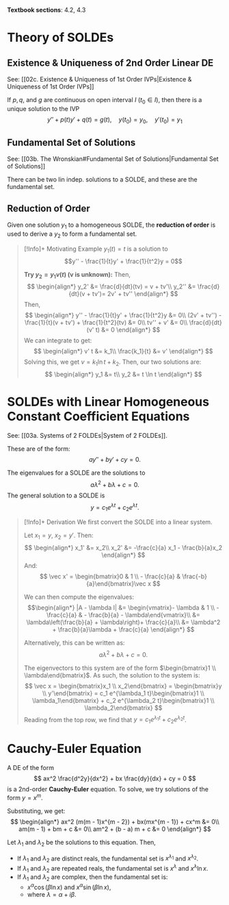 **Textbook sections**: 4.2, 4.3
# Theory of SOLDEs

## Existence & Uniqueness of 2nd Order Linear DE
See: [[02c. Existence & Uniqueness of 1st Order IVPs|Existence & Uniqueness of 1st Order IVPs]]

If $p, q,$ and $g$ are continuous on open interval $I$ ($t_0 \in I$), then there is a unique solution to the IVP
$$
y'' + p(t)y' + q(t) = g(t),\quad y(t_0) = y_0,\quad y'(t_0) = y_1
$$

## Fundamental Set of Solutions
See: [[03b. The Wronskian#Fundamental Set of Solutions|Fundamental Set of Solutions]]

There can be two lin indep. solutions to a SOLDE, and these are the fundamental set.

## Reduction of Order
Given one solution $y_1$ to a homogeneous SOLDE, the **reduction of order** is used to derive a $y_2$ to form a fundamental set.

> [!Info]+ Motivating Example
> $y_1(t) = t$ is a solution to
> $$y'' - \frac{1}{t}y' + \frac{1}{t^2}y = 0$$
> 
> **Try $y_2 = y_1 v(t)$ (v is unknown):**
> Then,
> $$
\begin{align*}
y_2' &= \frac{d}{dt}(tv) = v + tv'\\
y_2'' &= \frac{d}{dt}(v + tv')= 2v' + tv''
\end{align*}
> $$
> Then,
> $$
\begin{align*}
y'' - \frac{1}{t}y' + \frac{1}{t^2}y &= 0\\
(2v' + tv'') - \frac{1}{t}(v + tv') + \frac{1}{t^2}(tv) &= 0\\
tv'' + v' &= 0\\
\frac{d}{dt}(v' t) &= 0
\end{align*}
> $$
> We can integrate to get:
> $$
\begin{align*}
v' t &= k_1\\
\frac{k_1}{t} &= v'
\end{align*}
> $$
> Solving this, we get $v = k_1 \ln t + k_2$.
> Then, our two solutions are:
> $$
\begin{align*}
y_1 &= t\\
y_2 &= t \ln t
\end{align*}
> $$

# SOLDEs with Linear Homogeneous Constant Coefficient Equations

See: [[03a. Systems of 2 FOLDEs|System of 2 FOLDEs]].

These are of the form:
$$
ay'' + by' + cy = 0.
$$

The eigenvalues for a SOLDE are the solutions to $$a\lambda^2 + b\lambda + c = 0.$$
The general solution to a SOLDE is $$y = c_1 e^{\lambda t} + c_2 e^{\lambda t}.$$
> [!Info]+ Derivation
> We first convert the SOLDE into a linear system.
> 
> Let $x_1 = y$, $x_2 = y'$. Then:
> $$
\begin{align*}
x_1' &= x_2\\
x_2' &= -\frac{c}{a} x_1 - \frac{b}{a}x_2
\end{align*}
> $$
> And:
> $$
\vec x' = \begin{bmatrix}0 & 1 \\ - \frac{c}{a} & \frac{-b}{a}\end{bmatrix}\vec x
> $$
>
> We can then compute the eigenvalues:
> $$\begin{align*}
|A - \lambda I| &= \begin{vmatrix}- \lambda & 1 \\ - \frac{c}{a} & - \frac{b}{a} - \lambda\end{vmatrix}\\
&= \lambda\left(\frac{b}{a} + \lambda\right)+ \frac{c}{a}\\
&= \lambda^2 + \frac{b}{a}\lambda + \frac{c}{a}
\end{align*}
> $$
> 
> Alternatively, this can be written as:
> $$a\lambda^2 + b\lambda + c = 0.$$
> 
> The eigenvectors to this system are of the form $\begin{bmatrix}1 \\ \lambda\end{bmatrix}$. As such, the solution to the system is:
> $$
\vec x = \begin{bmatrix}x_1 \\ x_2\end{bmatrix} = \begin{bmatrix}y \\ y'\end{bmatrix} = c_1 e^{\lambda_1 t}\begin{bmatrix}1 \\ \lambda_1\end{bmatrix} + c_2 e^{\lambda_2 t}\begin{bmatrix}1 \\ \lambda_2\end{bmatrix}
> $$
> Reading from the top row, we find that $y = c_1 e^{\lambda_1 t} + c_2 e^{\lambda_2 t}$.

# Cauchy-Euler Equation

A DE of the form
$$
ax^2 \frac{d^2y}{dx^2} + bx \frac{dy}{dx} + cy = 0
$$
is a 2nd-order **Cauchy-Euler** equation. To solve, we try solutions of the form $y = x^m$.

Substituting, we get:
$$
\begin{align*}
ax^2 (m(m - 1)x^{m - 2}) + bx(mx^{m - 1}) + cx^m &= 0\\
am(m - 1) + bm + c &= 0\\
am^2 + (b - a) m + c &= 0
\end{align*}
$$

Let $\lambda_1$ and $\lambda_2$ be the solutions to this equation. Then,
* If $\lambda_1$ and $\lambda_2$ are distinct reals, the fundamental set is $x^{\lambda_1}$ and $x^{\lambda_2}$.
* If $\lambda_1$ and $\lambda_2$ are repeated reals, the fundamental set is $x^\lambda$ and $x^\lambda \ln x$.
* If $\lambda_1$ and $\lambda_2$ are complex, then the fundamental set is:
	* $x^\alpha \cos (\beta \ln x)$ and $x^\alpha \sin (\beta \ln x)$, 
	* where $\lambda = \alpha + i \beta$.
